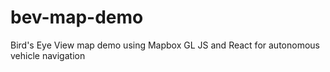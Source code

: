 # bev-map-demo
Bird's Eye View map demo using Mapbox GL JS and React for autonomous vehicle navigation
